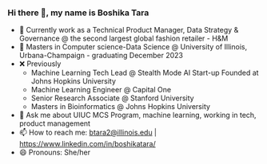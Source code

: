 ### Hi there 👋, my name is Boshika Tara



- 🔭 Currently work as a Technical Product Manager, Data Strategy & Governance @ the second largest global fashion retailer -  H&M 
- 🌱  Masters in Computer science-Data Science @ University of Illinois, Urbana-Champaign - graduating December 2023
- ❌ Previously 
    - Machine Learning Tech Lead @ Stealth Mode AI Start-up Founded at Johns Hopkins University
    - Machine Learning Engineer @ Capital One 
    - Senior Research Associate @ Stanford University
    - Masters in Bioinformatics @ Johns Hopkins University
- 💬 Ask me about UIUC MCS Program, machine learning, working in tech, product management
- 📫 How to reach me: btara2@illinois.edu | https://www.linkedin.com/in/boshikatara/
- 😄 Pronouns: She/her


